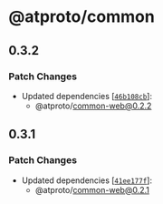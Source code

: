 # @atproto/common

## 0.3.2

### Patch Changes

- Updated dependencies [[`46b108cb`](https://github.com/bluesky-social/atproto/commit/46b108cb8672706a71c2a38bb5489c98b456fa9b)]:
  - @atproto/common-web@0.2.2

## 0.3.1

### Patch Changes

- Updated dependencies [[`41ee177f`](https://github.com/bluesky-social/atproto/commit/41ee177f5a440490280d17acd8a89bcddaffb23b)]:
  - @atproto/common-web@0.2.1
